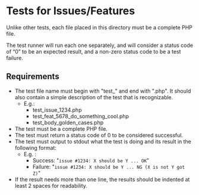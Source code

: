 # Tests for Issues/Features

Unlike other tests, each file placed in this directory must be a complete PHP file.

The test runner will run each one separately, and will consider a status code of “0” to be an expected result, and a non-zero status code to be a test failure.

## Requirements

- The test file name must begin with "test_" and end with ".php". It should also contain a simple description of the test that is recognizable.
  - E.g.:
    - test_issue_1234.php
    - test_feat_5678_do_something_cool.php
    - test_body_golden_cases.php
- The test must be a complete PHP file.
- The test must return a status code of 0 to be considered successful.
- The test must output to stdout what the test is doing and its result in the following format:
  - E.g. :
    - Success: "`issue #1234: X should be Y ... OK`"
    - Failure: "`issue #1234: X should be Y ... NG (X is not Y got Z)`"
- If the result needs more than one line, the results should be indented at least 2 spaces for readability.
